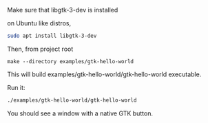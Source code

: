 Make sure that libgtk-3-dev is installed

on Ubuntu like distros,
```sh
sudo apt install libgtk-3-dev
```

Then, from project root
```
make --directory examples/gtk-hello-world
```

This will build examples/gtk-hello-world/gtk-hello-world
executable.

Run it:
```sh
./examples/gtk-hello-world/gtk-hello-world
```
You should see a window with a native GTK button.
